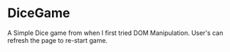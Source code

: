 # DiceGame
A Simple Dice game from when I first tried DOM Manipulation. User's can refresh the page to re-start game.
